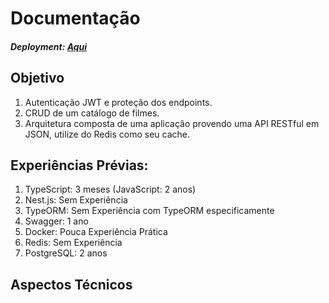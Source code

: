 Documentação
===========================

##### Deployment: [Aqui](https://mks-backend-challenge.onrender.com/)

Objetivo
---------------

1. Autenticação JWT e proteção dos endpoints.
2. CRUD de um catálogo de filmes.
3. Arquitetura composta de uma aplicação provendo uma API RESTful em JSON, utilize do Redis como seu cache.

Experiências Prévias:
---------------

1. TypeScript: 3 meses (JavaScript: 2 anos)
2. Nest.js: Sem Experiência
3. TypeORM: Sem Experiência com TypeORM especificamente
4. Swagger: 1 ano
5. Docker: Pouca Experiência Prática
6. Redis: Sem Experiência
7. PostgreSQL: 2 anos

Aspectos Técnicos
---------------


